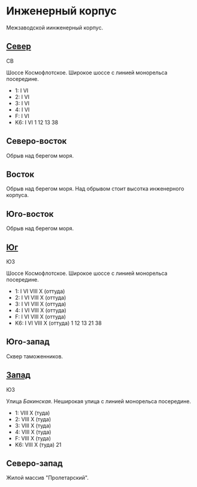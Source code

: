 # Инженерный корпус

Межзаводской иинженерный корпус.

## [Север](./590025.md)

СВ

Шоссе Космофлотское.
Широкое шоссе с линией монорельса посередине.

* 1:    I   VI
* 2:    I   VI
* 3:    I   VI
* 4:    I   VI
* F:    I   VI
* K6:   I   VI
        1   12  13  38

## Северо-восток

Обрыв над берегом моря.

## Восток

Обрыв над берегом моря. Над обрывом стоит высотка инженерного корпуса.

## Юго-восток

Обрыв над берегом моря.

## [Юг](./590045.md)

ЮЗ

Шоссе Космофлотское.
Широкое шоссе с линией монорельса посередине.

* 1:    I   VI  VIII    X (оттуда)
* 2:    I   VI  VIII    X (оттуда)
* 3:    I   VI  VIII    X (оттуда)
* 4:    I   VI  VIII    X (оттуда)
* F:    I   VI  VIII    X (оттуда)
* K6:   I   VI  VIII    X (оттуда)
        1   12  13  21  38

## Юго-запад

Сквер таможенников.

## [Запад](./560040.md)

ЮЗ

Улица *Бакинская*.
Неширокая улица с линией монорельса посередине.

* 1:    VIII    X (туда)
* 2:    VIII    X (туда)
* 3:    VIII    X (туда)
* 4:    VIII    X (туда)
* F:    VIII    X (туда)
* K6:   VIII    X (туда)
        21

## Северо-запад

Жилой массив "Пролетарский".
